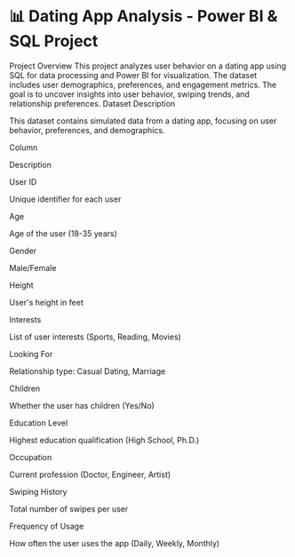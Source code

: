 # 📊 Dating App Analysis - Power BI & SQL Project
Project Overview
This project analyzes user behavior on a dating app using SQL for data processing and Power BI for visualization. The dataset includes user demographics, preferences, and engagement metrics. The goal is to uncover insights into user behavior, swiping trends, and relationship preferences.
Dataset Description

This dataset contains simulated data from a dating app, focusing on user behavior, preferences, and demographics.

Column

Description

User ID

Unique identifier for each user

Age

Age of the user (18-35 years)

Gender

Male/Female

Height

User's height in feet

Interests

List of user interests (Sports, Reading, Movies)

Looking For

Relationship type: Casual Dating, Marriage

Children

Whether the user has children (Yes/No)

Education Level

Highest education qualification (High School, Ph.D.)

Occupation

Current profession (Doctor, Engineer, Artist)

Swiping History

Total number of swipes per user

Frequency of Usage

How often the user uses the app (Daily, Weekly, Monthly)

